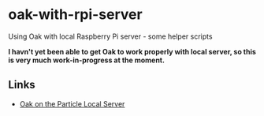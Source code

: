 # oak-with-rpi-server
Using Oak with local Raspberry Pi server - some helper scripts

**I havn't yet been able to get Oak to work properly with local server, so this is very much work-in-progress at the moment.**

## Links

* [Oak on the Particle Local Server](http://digistump.com/wiki/oak/tutorials/localserver)
